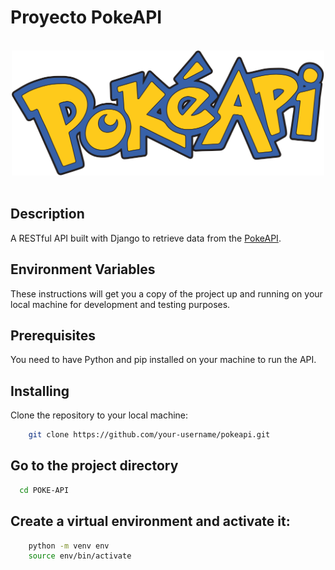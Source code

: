 # Proyecto PokeAPI
<br/>

<div align="center">
	<img height="200" src="https://raw.githubusercontent.com/PokeAPI/media/master/logo/pokeapi.svg?sanitize=true" alt="PokeAPI">

<br/>

</div>

<br/>

## Description

A RESTful API built with Django to retrieve data from the [PokeAPI](https://pokeapi.co/docs/v2).


## Environment Variables

These instructions will get you a copy of the project up and running on your local machine for development and testing purposes.

## Prerequisites
You need to have Python and pip installed on your machine to run the API.

## Installing

Clone the repository to your local machine:

```bash
    git clone https://github.com/your-username/pokeapi.git
```

## Go to the project directory

```bash
  cd POKE-API
```

## Create a virtual environment and activate it:

```bash
    python -m venv env
    source env/bin/activate
```

